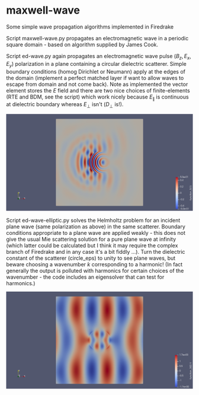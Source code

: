 # maxwell-wave
Some simple wave propagation algorithms implemented in Firedrake

Script maxwell-wave.py propagates an electromagnetic wave in a periodic square domain - based on algorithm supplied by James Cook.

Script ed-wave.py again propagates an electromagnetic wave pulse $(B_z, E_x, E_y)$ polarization in a plane containing a circular dielectric scatterer.  Simple boundary conditions (homog Dirichlet or Neumann) apply at the edges of the domain (implement a perfect matched layer if want to allow waves to escape from domain and not come back).  Note as implemented the vector element stores the $E$ field and there are two nice choices of finite-elements (RTE and BDM, see the script) which work nicely because $E_{\parallel}$ is continuous at dielectric boundary whereas $E_{\perp}$ isn't ($D_{\perp}$ is!).

![ed-wave1](png/ed_wave1.png "Magnetic component of the wave during scattering - generated by ed-wave.")

Script ed-wave-elliptic.py solves the Helmholtz problem for an incident plane wave (same polarization as above) in the same scatterer.  Boundary conditions appropriate to a plane wave are applied weakly - this does not give the usual Mie scattering solution for a pure plane wave at infinity (which latter could be calculated but I think it may require the complex branch of Firedrake and in any case it's a bit fiddly ...).  Turn the dielectric constant of the scatterer (circle_eps) to unity to see plane waves, but beware choosing a wavenumber $k$ corresponding to a harmonic!  (In fact generally the output is polluted with harmonics for certain choices of the wavenumber - the code includes an eigensolver that can test for harmonics.)

![ed-wave-elliptic1](png/ed_wave_elliptic1.png "y-component of the electric field of the Helmholtz problem - generated by ed-wave-elliptic.")
